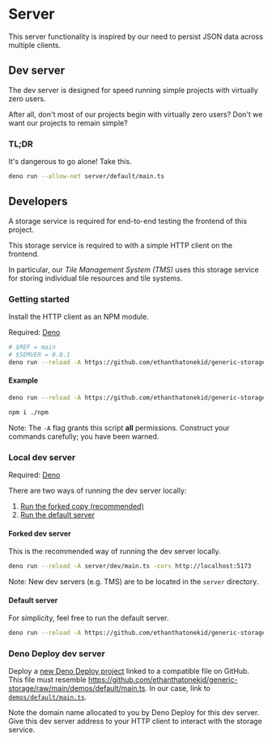 # Server

This server functionality is inspired by our need to persist JSON data across
multiple clients.

## Dev server

The dev server is designed for speed running simple projects with virtually zero
users.

After all, don't most of our projects begin with virtually zero users? Don't we
want our projects to remain simple?

### TL;DR

It's dangerous to go alone! Take this.

```bash
deno run --allow-net server/default/main.ts
```

## Developers

A storage service is required for end-to-end testing the frontend of this
project.

This storage service is required to with a simple HTTP client on the frontend.

In particular, our _Tile Management System (TMS)_ uses this storage service for
storing individual tile resources and tile systems.

### Getting started

Install the HTTP client as an NPM module.

Required: [Deno](https://deno.land/manual/getting_started/installation)

```bash
# $REF = main
# $SEMVER = 0.0.1
deno run --reload -A https://github.com/ethanthatonekid/generic-storage/raw/$REF/build_npm/main.ts $SEMVER -r
```

#### Example

```bash
deno run --reload -A https://github.com/ethanthatonekid/generic-storage/raw/main/build_npm/main.ts 1.0.0-qa -r

npm i ./npm
```

Note: The `-A` flag grants this script **all** permissions. Construct your
commands carefully; you have been warned.

### Local dev server

Required: [Deno](https://deno.land/manual/getting_started/installation)

There are two ways of running the dev server locally:

1. [Run the forked copy (recommended)](#forked-dev-server)
1. [Run the default server](#default-server)

#### Forked dev server

This is the recommended way of running the dev server locally.

```bash
deno run --reload -A server/dev/main.ts -cors http://localhost:5173
```

Note: New dev servers (e.g. TMS) are to be located in the `server` directory.

#### Default server

For simplicity, feel free to run the default server.

```bash
deno run --reload -A https://github.com/ethanthatonekid/generic-storage/raw/main/demos/default/main.ts -cors http://localhost:5173
```

### Deno Deploy dev server

Deploy a [new Deno Deploy project](https://dash.deno.com/new) linked to a
compatible file on GitHub. This file must resemble
<https://github.com/ethanthatonekid/generic-storage/raw/main/demos/default/main.ts>.
In our case, link to [`demos/default/main.ts`](./default/main.ts).

Note the domain name allocated to you by Deno Deploy for this dev server. Give
this dev server address to your HTTP client to interact with the storage
service.

